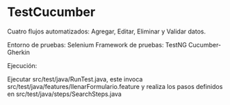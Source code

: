 # TestCucumber
Cuatro flujos automatizados: Agregar, Editar, Eliminar y Validar datos.

Entorno de pruebas: Selenium
Framework de pruebas: TestNG
Cucumber-Gherkin

Ejecución:

Ejecutar src/test/java/RunTest.java, este invoca src/test/java/features/llenarFormulario.feature y realiza los pasos definidos en src/test/java/steps/SearchSteps.java



